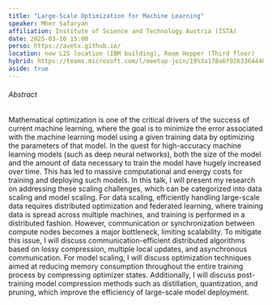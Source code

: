 ```yaml
---
title: "Large-Scale Optimization for Machine Learning"
speaker: Mher Safaryan
affiliation: Institute of Science and Technology Austria (ISTA)
date: 2025-03-10 15:00
perso: https://avetx.github.io/
location: new L2S location (IBM building), Room Hopper (Third floor)
hybrid: https://teams.microsoft.com/l/meetup-join/19%3a178a6f926336444088eb120e42476f36%40thread.tacv2/1741609746519?context=%7b%22Tid%22%3a%2261f3e3b8-9b52-433a-a4eb-c67334ce54d5%22%2c%22Oid%22%3a%22e0f11e63-ee4e-4782-a35a-1bc88d7e420a%22%7d
aside: true
---
```



###### Abstract
Mathematical optimization is one of the critical drivers of the success of current machine learning,
where the goal is to minimize the error associated with the machine learning model using a given training
data by optimizing the parameters of that model. In the quest for high-accuracy machine learning models
(such as deep neural networks), both the size of the model and the amount of data necessary to train
the model have hugely increased over time. This has led to massive computational and energy costs for
training and deploying such models.
In this talk, I will present my research on addressing these scaling challenges, which can be categorized
into data scaling and model scaling. For data scaling, efficiently handling large-scale data requires
distributed optimization and federated learning, where training data is spread across multiple machines,
and training is performed in a distributed fashion. However, communication or synchronization between
compute nodes becomes a major bottleneck, limiting scalability. To mitigate this issue, I will discuss
communication-efficient distributed algorithms based on lossy compression, multiple local updates, and
asynchronous communication. For model scaling, I will discuss optimization techniques aimed at reducing
memory consumption throughout the entire training process by compressing optimizer states. Additionally,
I will discuss post-training model compression methods such as distillation, quantization, and pruning,
which improve the efficiency of large-scale model deployment.

